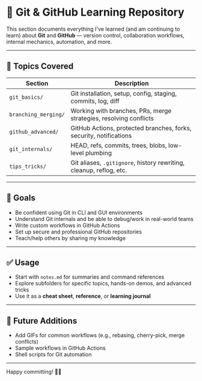 # 📘 Git & GitHub Learning Repository

This section documents everything I've learned (and am continuing to learn) about **Git** and **GitHub** — version control, collaboration workflows, internal mechanics, automation, and more.

---

## 📂 Topics Covered

| Section              | Description |
|----------------------|-------------|
| `git_basics/`        | Git installation, setup, config, staging, commits, log, diff |
| `branching_merging/` | Working with branches, PRs, merge strategies, resolving conflicts |
| `github_advanced/`   | GitHub Actions, protected branches, forks, security, notifications |
| `git_internals/`     | HEAD, refs, commits, trees, blobs, low-level plumbing |
| `tips_tricks/`       | Git aliases, `.gitignore`, history rewriting, cleanup, reflog, etc. |

---

## 🎯 Goals

- Be confident using Git in CLI and GUI environments
- Understand Git internals and be able to debug/work in real-world teams
- Write custom workflows in GitHub Actions
- Set up secure and professional GitHub repositories
- Teach/help others by sharing my knowledge

---

## ✅ Usage

- Start with `notes.md` for summaries and command references
- Explore subfolders for specific topics, hands-on demos, and advanced tricks
- Use it as a **cheat sheet**, **reference**, or **learning journal**

---

## 🚀 Future Additions

- Add GIFs for common workflows (e.g., rebasing, cherry-pick, merge conflicts)
- Sample workflows in GitHub Actions
- Shell scripts for Git automation

---

Happy committing! 🔧📂
